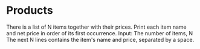# Products
There is a list of N items together with their prices. Print each item name and net price in order of its first occurrence. Input: The number of items, N The next N lines contains the item's name and price, separated by a space.
